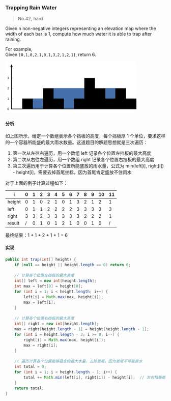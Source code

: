 ### Trapping Rain Water

> No.42, hard

Given n non-negative integers representing an elevation map where the width of each bar is 1, compute how much water it is able to trap after raining.

For example,   
Given `[0,1,0,2,1,0,1,3,2,1,2,1]`, return 6.

![image](https://github.com/plotor/plotor.github.io/blob/master/images/2016/rainwatertrap.png?raw=false)

#### 分析

如上图所示，给定一个数组表示各个挡板的高度，每个挡板厚 1 个单位，要求这样的一个容器所能盛的最大雨水数量。这道题目的解题思想就是三次遍历：

1. 第一次从左往右遍历，用一个数组 left 记录各个位置左挡板的最大高度
2. 第二次从右往左遍历，用一个数组 right 记录各个位置右挡板的最大高度
3. 第三次遍历用于计算各个位置所能盛放的雨水量，公式为 min(left[i], right[i]) - height[i]，需要去掉首尾坐标，因为首尾肯定盛放不住雨水

对于上面的例子计算过程如下：

i | 0 | 1 | 2 | 3 | 4 | 5 | 6 | 7 | 8 | 9 | 10 | 11
--- | --- | --- | --- | --- | --- | --- | --- | --- | --- | --- | --- | ---
height | 0 | 1 | 0 | 2 | 1 | 0 | 1 | 3 | 2 | 1 | 2 | 1
left | 0 | 1 | 1 | 2 | 2 | 2 | 2 | 3 | 3 | 3 | 3 | 3
right | 3 | 3 | 2 | 3 | 3 | 3 | 3 | 3 | 2 | 2 | 2 | 1
result | / | 0 | 1 | 0 | 1 | 2 | 1 | 0 | 0 | 1 | 0 | /

最终结果：1 + 1 + 2 + 1 + 1 = 6

#### 实现

```java
public int trap(int[] height) {
    if (null == height || height.length == 0) return 0;

    // 计算各个位置左挡板的最大高度
    int[] left = new int[height.length];
    int max = left[0] = height[0];
    for (int i = 1; i < height.length; i++) {
        left[i] = Math.max(max, height[i]);
        max = left[i];
    }

    // 计算各个位置右挡板的最大高度
    int[] right = new int[height.length];
    max = right[height.length - 1] = height[height.length - 1];
    for (int i = height.length - 2; i >= 0; i--) {
        right[i] = Math.max(max, height[i]);
        max = right[i];
    }

    // 遍历计算各个位置能够蕴含的最大水量，去除首尾，因为首尾不可能装水
    int total = 0;
    for (int i = 1; i < height.length - 1; i++) {
        total += Math.min(left[i], right[i]) - height[i];  // 左右挡板能够蕴含的最大水量 - 不能装水的面积
    }
    return total;
}
```
